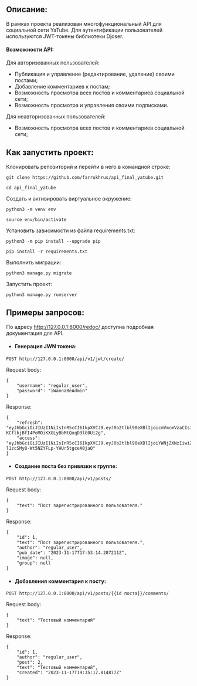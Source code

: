 
## Описание: 
В рамках проекта реализован многофункциональный API для социальной сети YaTube. Для аутентификации пользователей используются JWT-токены библиотеки Djoser.

#### Возможности API:
Для авторизованных пользователей: 
* Публикация и управление (редактирование, удаление) своими постами;
* Добавление комментариев к постам;
* Возможность просмотра всех постов и комментариев социальной сети;
* Возможность просмотра и управления своими подписками.

Для неавторизованных пользователей: 
* Возможность просмотра всех постов и комментариев социальной сети;

## Как запустить проект:

Клонировать репозиторий и перейти в него в командной строке:

```
git clone https://github.com/farrukhrus/api_final_yatube.git
```

```
cd api_final_yatube
```

Cоздать и активировать виртуальное окружение:

```
python3 -m venv env
```

```
source env/bin/activate
```

Установить зависимости из файла requirements.txt:

```
python3 -m pip install --upgrade pip
```

```
pip install -r requirements.txt
```

Выполнить миграции:

```
python3 manage.py migrate
```

Запустить проект:

```
python3 manage.py runserver
```

## Примеры запросов: 
По адресу http://127.0.0.1:8000/redoc/ доступна подробная документация для API.

* #### Генерация JWN токена:
```
POST http://127.0.0.1:8000/api/v1/jwt/create/
```
Request body:
```
{
    "username": "regular_user",
    "password": "iWannaBeAdmin"
}
```
Response:
```
{
    "refresh": "eyJhbGciOiJIUzI1NiIsInR5cCI6IkpXVCJ9.eyJ0b2tlbl90eXBlIjoicmVmcmVzaCIsImV4cCI6MTcwMDMyOTk2OSwianRpIjoiN2Y4YzMxMTcwN2U5NDNkMWJhNDM2ODczNDI5MTg1NGEiLCJ1c2VyX2lkIjoyfQ.NzDqe8-KCflkjBfI4PoMOiKXGLyBbMtQxqD3lG0Ui2g",
    "access": "eyJhbGciOiJIUzI1NiIsInR5cCI6IkpXVCJ9.eyJ0b2tlbl90eXBlIjoiYWNjZXNzIiwiZXhwIjoxNzAwMzI5OTY5LCJqdGkiOiJiOTZjYWQ5Y2ZkMjM0NzQ1Yjg2MzM4M2I0MThhYmYxYyIsInVzZXJfaWQiOjJ9.cuEMDl72v-l1zcSMy8-Wt5NZYFLp-YHUr5tgceA0jaQ"
}
```

* #### Создание поста без привязки к группе:
```
POST http://127.0.0.1:8000/api/v1/posts/
```
Request body:
```
{
    "text": "Пост зарегистрированного пользователя."
}
```
Response:
```
{
    "id": 1,
    "text": "Пост зарегистрированного пользователя.",
    "author": "regular_user",
    "pub_date": "2023-11-17T17:53:14.287211Z",
    "image": null,
    "group": null
}
```

* #### Добавления комментария к посту:
```
POST http://127.0.0.1:8000/api/v1/posts/{{id поста}}/comments/
```
Request body:
```
{
    "text": "Тестовый комментарий"
}
```
Response:
```
{
    "id": 1,
    "author": "regular_user",
    "post": 2,
    "text": "Тестовый комментарий",
    "created": "2023-11-17T19:35:17.814877Z"
}
```
